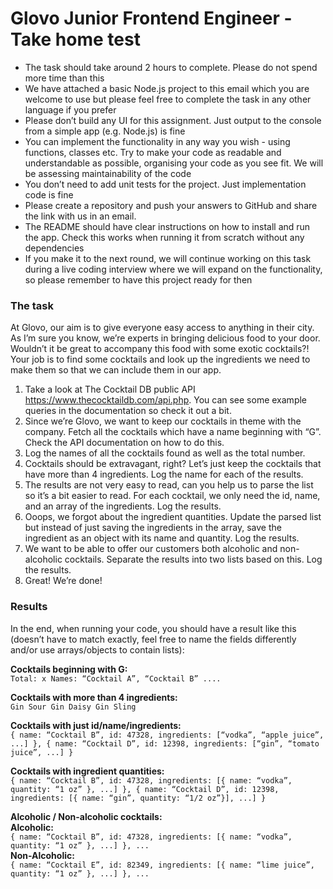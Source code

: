 # Glovo Junior Frontend Engineer - Take home test

- The task should take around 2 hours to complete. Please do not spend more time than this
- We have attached a basic Node.js project to this email which you are welcome to use but please feel free to complete the task in any other language if you prefer
- Please don’t build any UI for this assignment. Just output to the console from a simple app (e.g. Node.js) is fine
- You can implement the functionality in any way you wish - using functions, classes etc. Try to make your code as readable and understandable as possible, organising your code as you see fit. We will be assessing maintainability of the code
- You don’t need to add unit tests for the project. Just implementation code is fine
- Please create a repository and push your answers to GitHub and share the link with us in an email.
- The README should have clear instructions on how to install and run the app. Check this works when running it from scratch without any dependencies
- If you make it to the next round, we will continue working on this task during a live coding interview where we will expand on the functionality, so please remember to have this project ready for then

### The task

At Glovo, our aim is to give everyone easy access to anything in their city. As I’m sure you know, we’re experts in bringing delicious food to your door. Wouldn’t it be great to accompany this food with some exotic cocktails?! Your job is to find some cocktails and look up the ingredients we need to make them so that we can include them in our app.

1. Take a look at The Cocktail DB public API https://www.thecocktaildb.com/api.php. You can see some example queries in the documentation so check it out a bit.
2. Since we’re Glovo, we want to keep our cocktails in theme with the company. Fetch all the cocktails which have a name beginning with “G”. Check the API documentation on how to do this.
3. Log the names of all the cocktails found as well as the total number.
4. Cocktails should be extravagant, right? Let’s just keep the cocktails that have more than 4 ingredients. Log the name for each of the results.
5. The results are not very easy to read, can you help us to parse the list so it’s a bit easier to read. For each cocktail, we only need the id, name, and an array of the ingredients. Log the results.
6. Ooops, we forgot about the ingredient quantities. Update the parsed list but instead of just saving the ingredients in the array, save the ingredient as an object with its name and quantity. Log the results.
7. We want to be able to offer our customers both alcoholic and non-alcoholic cocktails. Separate the results into two lists based on this. Log the results.
8. Great! We’re done!

### Results

In the end, when running your code, you should have a result like this (doesn’t have to match exactly, feel free to name the fields differently and/or use arrays/objects to contain lists):

<b>Cocktails beginning with G:</b><br>
``Total: x
Names: “Cocktail A”, “Cocktail B” ....``

<b>Cocktails with more than 4 ingredients:</b><br>
``Gin Sour Gin Daisy
Gin Sling``

<b>Cocktails with just id/name/ingredients:</b><br>
``{ name: “Cocktail B”, id: 47328, ingredients: [“vodka”, “apple juice”, ...] }, { name: “Cocktail D”, id: 12398, ingredients: [“gin”, “tomato juice”, ...] }``

<b>Cocktails with ingredient quantities:</b><br>
``{ name: “Cocktail B”, id: 47328, ingredients: [{ name: “vodka”, quantity: “1 oz” }, ...] },
{ name: “Cocktail D”, id: 12398, ingredients: [{ name: “gin”, quantity: “1/2 oz”}], ...] }``

<b>Alcoholic / Non-alcoholic cocktails:</b><br>
<b>Alcoholic:</b><br>
``{ name: “Cocktail B”, id: 47328, ingredients: [{ name: “vodka”, quantity: “1 oz” }, ...] }, ...``<br>
<b>Non-Alcoholic:</b><br>
``{ name: “Cocktail E”, id: 82349, ingredients: [{ name: “lime juice”, quantity: “1 oz” }, ...] }, ...``
